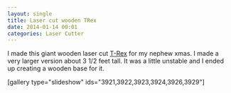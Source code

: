```yaml
---
layout: single
title: Laser cut wooden TRex
date: 2014-01-14 00:01
categories: Laser Cutter
---
```

I made this giant wooden laser cut <a href="http://www.thingiverse.com/thing:169993">T-Rex</a> for my nephew xmas. I made a very larger version about 3 1/2 feet tall. It was a little unstable and I ended up creating a wooden base for it.

[gallery type="slideshow" ids="3921,3922,3923,3924,3926,3929"]
